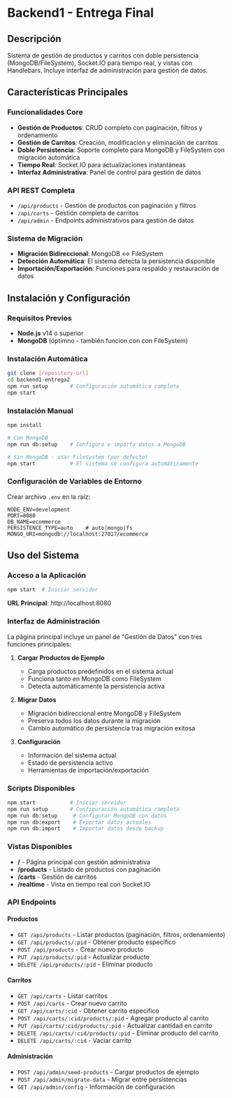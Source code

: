 # Backend1 - Entrega Final

## Descripción
Sistema de gestión de productos y carritos con doble persistencia (MongoDB/FileSystem), Socket.IO para tiempo real, y vistas con Handlebars. Incluye interfaz de administración para gestión de datos.

## Características Principales

### Funcionalidades Core
- **Gestión de Productos**: CRUD completo con paginación, filtros y ordenamiento
- **Gestión de Carritos**: Creación, modificación y eliminación de carritos
- **Doble Persistencia**: Soporte completo para MongoDB y FileSystem con migración automática
- **Tiempo Real**: Socket.IO para actualizaciones instantáneas
- **Interfaz Administrativa**: Panel de control para gestión de datos

### API REST Completa
- `/api/products` - Gestión de productos con paginación y filtros
- `/api/carts` - Gestión completa de carritos
- `/api/admin` - Endpoints administrativos para gestión de datos

### Sistema de Migración
- **Migración Bidireccional**: MongoDB ↔ FileSystem
- **Detección Automática**: El sistema detecta la persistencia disponible
- **Importación/Exportación**: Funciones para respaldo y restauración de datos

## Instalación y Configuración

### Requisitos Previos
- **Node.js** v14 o superior
- **MongoDB** (óptimno - también funcion con con FileSystem)

### Instalación Automática
```bash
git clone [repository-url]
cd backend1-entrega2
npm run setup       # Configuración automática completa
npm start
```

### Instalación Manual
```bash
npm install

# Con MongoDB
npm run db:setup    # Configura e importa datos a MongoDB

# Sin MongoDB - usar FileSystem (por defecto)
npm start           # El sistema se configura automáticamente
```

### Configuración de Variables de Entorno
Crear archivo `.env` en la raíz:
```env
NODE_ENV=development
PORT=8080
DB_NAME=ecommerce
PERSISTENCE_TYPE=auto    # auto|mongo|fs
MONGO_URI=mongodb://localhost:27017/ecommerce
```

## Uso del Sistema

### Acceso a la Aplicación
```bash
npm start  # Iniciar servidor
```
**URL Principal**: http://localhost:8080

### Interfaz de Administración
La página principal incluye un panel de "Gestión de Datos" con tres funciones principales:

1. **Cargar Productos de Ejemplo**
   - Carga productos predefinidos en el sistema actual
   - Funciona tanto en MongoDB como FileSystem
   - Detecta automáticamente la persistencia activa

2. **Migrar Datos**
   - Migración bidireccional entre MongoDB y FileSystem
   - Preserva todos los datos durante la migración
   - Cambio automático de persistencia tras migración exitosa

3. **Configuración**
   - Información del sistema actual
   - Estado de persistencia activo
   - Herramientas de importación/exportación

### Scripts Disponibles
```bash
npm start           # Iniciar servidor
npm run setup       # Configuración automática completa
npm run db:setup     # Configurar MongoDB con datos
npm run db:export    # Exportar datos actuales
npm run db:import    # Importar datos desde backup
```

### Vistas Disponibles
- **/** - Página principal con gestión administrativa
- **/products** - Listado de productos con paginación
- **/carts** - Gestión de carritos
- **/realtime** - Vista en tiempo real con Socket.IO

### API Endpoints

#### Productos
- `GET /api/products` - Listar productos (paginación, filtros, ordenamiento)
- `GET /api/products/:pid` - Obtener producto específico
- `POST /api/products` - Crear nuevo producto
- `PUT /api/products/:pid` - Actualizar producto
- `DELETE /api/products/:pid` - Eliminar producto

#### Carritos
- `GET /api/carts` - Listar carritos
- `POST /api/carts` - Crear nuevo carrito
- `GET /api/carts/:cid` - Obtener carrito específico
- `POST /api/carts/:cid/products/:pid` - Agregar producto al carrito
- `PUT /api/carts/:cid/products/:pid` - Actualizar cantidad en carrito
- `DELETE /api/carts/:cid/products/:pid` - Eliminar producto del carrito
- `DELETE /api/carts/:cid` - Vaciar carrito

#### Administración
- `POST /api/admin/seed-products` - Cargar productos de ejemplo
- `POST /api/admin/migrate-data` - Migrar entre persistencias
- `GET /api/admin/config` - Información de configuración